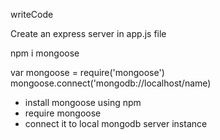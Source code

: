 writeCode

Create an express server in app.js file


npm i mongoose

var mongoose = require('mongoose')
mongoose.connect('mongodb://localhost/name)


- install mongoose using npm
- require mongoose
- connect it to local mongodb server instance

